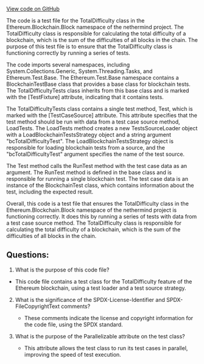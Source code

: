 [View code on GitHub](https://github.com/nethermindeth/nethermind/Ethereum.Blockchain.Block.Test/TotalDifficultyTests.cs)

The code is a test file for the TotalDifficulty class in the Ethereum.Blockchain.Block namespace of the nethermind project. The TotalDifficulty class is responsible for calculating the total difficulty of a blockchain, which is the sum of the difficulties of all blocks in the chain. The purpose of this test file is to ensure that the TotalDifficulty class is functioning correctly by running a series of tests.

The code imports several namespaces, including System.Collections.Generic, System.Threading.Tasks, and Ethereum.Test.Base. The Ethereum.Test.Base namespace contains a BlockchainTestBase class that provides a base class for blockchain tests. The TotalDifficultyTests class inherits from this base class and is marked with the [TestFixture] attribute, indicating that it contains tests.

The TotalDifficultyTests class contains a single test method, Test, which is marked with the [TestCaseSource] attribute. This attribute specifies that the test method should be run with data from a test case source method, LoadTests. The LoadTests method creates a new TestsSourceLoader object with a LoadBlockchainTestsStrategy object and a string argument "bcTotalDifficultyTest". The LoadBlockchainTestsStrategy object is responsible for loading blockchain tests from a source, and the "bcTotalDifficultyTest" argument specifies the name of the test source.

The Test method calls the RunTest method with the test case data as an argument. The RunTest method is defined in the base class and is responsible for running a single blockchain test. The test case data is an instance of the BlockchainTest class, which contains information about the test, including the expected result.

Overall, this code is a test file that ensures the TotalDifficulty class in the Ethereum.Blockchain.Block namespace of the nethermind project is functioning correctly. It does this by running a series of tests with data from a test case source method. The TotalDifficulty class is responsible for calculating the total difficulty of a blockchain, which is the sum of the difficulties of all blocks in the chain.
## Questions: 
 1. What is the purpose of this code file?
   - This code file contains a test class for the TotalDifficulty feature of the Ethereum blockchain, using a test loader and a test source strategy.

2. What is the significance of the SPDX-License-Identifier and SPDX-FileCopyrightText comments?
   - These comments indicate the license and copyright information for the code file, using the SPDX standard.

3. What is the purpose of the Parallelizable attribute on the test class?
   - This attribute allows the test class to run its test cases in parallel, improving the speed of test execution.
